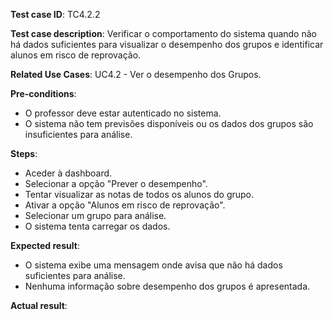 **Test case ID**: TC4.2.2  

**Test case description**: Verificar o comportamento do sistema quando não há dados suficientes para visualizar o desempenho dos grupos e identificar alunos em risco de reprovação.  

**Related Use Cases**: UC4.2 - Ver o desempenho dos Grupos.  

**Pre-conditions**:  
- O professor deve estar autenticado no sistema.  
- O sistema não tem previsões disponíveis ou os dados dos grupos são insuficientes para análise.  

**Steps**:  
- Aceder à dashboard.  
- Selecionar a opção "Prever o desempenho".  
- Tentar visualizar as notas de todos os alunos do grupo.  
- Ativar a opção "Alunos em risco de reprovação".  
- Selecionar um grupo para análise.  
- O sistema tenta carregar os dados.  

**Expected result**:  
- O sistema exibe uma mensagem onde avisa que não há dados suficientes para análise.  
- Nenhuma informação sobre desempenho dos grupos é apresentada.  

**Actual result**:
